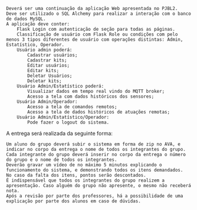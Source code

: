 
    Deverá ser uma continuação da aplicação Web apresentada no PJBL2.
    Deve ser utilizado o SQL Alchemy para realizar a interação com o banco de dados MySQL.
    A aplicação deve conter:
        Flask Login com autenticação de seção para todas as páginas.
        Classificação de usuário com Flask Role ou condições com pelo menos 3 tipos diferentes de usuário com operações distintas: Admin, Estatístico, Operador.
        Usuário admin poderá:
            Cadastrar usuários;
            Cadastrar kits;
            Editar usuários;
            Editar kits;
            Deletar Usuários;
            Deletar kits;
        Usuário Admin/Estatístico poderá:
            Visualizar dados em tempo real vindo do MQTT broker;
            Acesso a tela com dados históricos dos sensores;
        Usuário Admin/Operador:
            Acesso a tela de comandos remotos;
            Acesso a tela de dados históricos de atuações remotas;
        Usuário Admin/Estatístico/Operador:
            Pode fazer o logout do sistema.

 A entrega será realizada da seguinte forma:

    Um aluno do grupo deverá subir o sistema em forma de zip no AVA, e indicar no corpo da entrega o nome de todos os integrantes do grupo.
    Cada integrante do grupo deverá inserir no corpo da entrega o número do grupo e o nome de todos os integrantes.
    Deverão gravar um vídeo de no máximo 5 minutos explicando o funcionamento do sistema, e demonstrando todos os itens demandados.
    No caso da falta dos itens, pontos serão descontados. 
    É indispensável que todos os integrantes do grupo realizem a apresentação. Caso alguém do grupo não apresente, o mesmo não receberá nota.
    Após a revisão por parte dos professores, há a possibilidade de uma explicação por parte dos alunos em caso de dúvidas.
